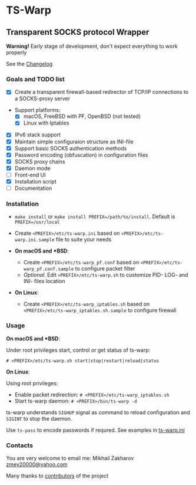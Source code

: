 # TS-Warp

## Transparent SOCKS protocol Wrapper

**Warning!** Early stage of development, don't expect everything to work properly

See the [Changelog](CHANGELOG.md)

### Goals and TODO list

- [x] Create a transparent firewall-based redirector of TCP/IP connections to
a SOCKS-proxy server

- Support platforms:
  - [x] macOS, FreeBSD with PF, OpenBSD (not tested)
  - [x] Linux with Iptables

- [x] IPv6 stack support
- [x] Maintain simple configuraion structure as INI-file
- [x] Support basic SOCKS authentication methods
- [x] Password encoding (obfuscation) in configuration files
- [x] SOCKS proxy chains
- [x] Daemon mode
- [ ] Front-end UI
- [x] Installation script
- [ ] Documentation

### Installation

- `make install` or `make install PREFIX=/path/to/install`. Default is `PREFIX=/usr/local`

- Create `<PREFIX>/etc/ts-warp.ini` based on `<PREFIX>/etc/ts-warp.ini.sample` file to suite your needs
  
- **On macOS and \*BSD**:
  - Create `<PREFIX>/etc/ts-warp_pf.conf` based on `<PREFIX>/etc/ts-warp_pf.conf.sample` to configure packet filter
  - *Optional*. Edit `<PREFIX>/etc/ts-warp.sh` to customize PID- LOG- and INI- files location

- **On Linux**:
  - Create `<PREFIX>/etc/ts-warp_iptables.sh` based on `<PREFIX>/etc/ts-warp_iptables.sh.sample` to configure firewall

### Usage

**On macOS and \*BSD**:

Under root privileges start, control or get status of ts-warp:

`# <PREFIX>/etc/ts-warp.sh start|stop|restart|reload|status`

**On Linux**:

Using root privileges:

- Enable packet redirection: `# <PREFIX>/etc/ts-warp_iptables.sh`
- Start ts-warp daemon: `# <PREFIX>/bin/ts-warp -d`

ts-warp understands `SIGHUP` signal as command to reload configuration and `SIGINT` to stop the daemon.

Use `ts-pass` to encode passwords if requred. See examples in [ts-warp.ini](examples/ts-warp.ini)

### Contacts

You are very welcome to email me: Mikhail Zakharov <zmey20000@yahoo.com>

Many thanks to [contributors](CONTRIBUTORS.md) of the project
